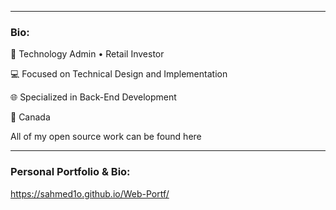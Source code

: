 
<hr>

### Bio:
🏢 Technology Admin • Retail Investor 

💻 Focused on Technical Design and Implementation

🌐 Specialized in Back-End Development

📍 Canada

All of my open source work can be found here

<hr> 




### Personal Portfolio & Bio:

https://sahmed1o.github.io/Web-Portf/


